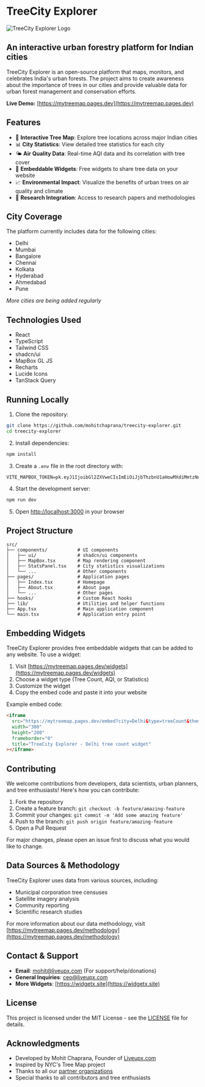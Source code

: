 
# TreeCity Explorer

![TreeCity Explorer Logo](https://placehold.co/600x400/forest/white?text=TreeCity+Explorer)

## An interactive urban forestry platform for Indian cities

TreeCity Explorer is an open-source platform that maps, monitors, and celebrates India's urban forests. The project aims to create awareness about the importance of trees in our cities and provide valuable data for urban forest management and conservation efforts.

**Live Demo:** [https://mytreemap.pages.dev](https://mytreemap.pages.dev)

## Features

- 🌳 **Interactive Tree Map**: Explore tree locations across major Indian cities
- 📊 **City Statistics**: View detailed tree statistics for each city
- 🌤️ **Air Quality Data**: Real-time AQI data and its correlation with tree cover
- 📱 **Embeddable Widgets**: Free widgets to share tree data on your website
- 📈 **Environmental Impact**: Visualize the benefits of urban trees on air quality and climate
- 📝 **Research Integration**: Access to research papers and methodologies

## City Coverage

The platform currently includes data for the following cities:

- Delhi
- Mumbai
- Bangalore
- Chennai
- Kolkata
- Hyderabad
- Ahmedabad
- Pune

*More cities are being added regularly*

## Technologies Used

- React
- TypeScript
- Tailwind CSS
- shadcn/ui
- MapBox GL JS
- Recharts
- Lucide Icons
- TanStack Query

## Running Locally

1. Clone the repository:

```bash
git clone https://github.com/mohitchaprana/treecity-explorer.git
cd treecity-explorer
```

2. Install dependencies:

```bash
npm install
```

3. Create a `.env` file in the root directory with:

```
VITE_MAPBOX_TOKEN=pk.eyJ1IjoibGl2ZXVweCIsImEiOiJjbThzbnU1aHowMXdiMmtzNnZrbnJ2bG93In0.dq6Z_8Cf7pj19tDqCWp9hQ
```

4. Start the development server:

```bash
npm run dev
```

5. Open [http://localhost:3000](http://localhost:3000) in your browser

## Project Structure

```
src/
├── components/           # UI components
│   ├── ui/               # shadcn/ui components
│   ├── MapBox.tsx        # Map rendering component
│   ├── StatsPanel.tsx    # City statistics visualizations
│   └── ...               # Other components
├── pages/                # Application pages
│   ├── Index.tsx         # Homepage
│   ├── About.tsx         # About page
│   └── ...               # Other pages
├── hooks/                # Custom React hooks
├── lib/                  # Utilities and helper functions
├── App.tsx               # Main application component
└── main.tsx              # Application entry point
```

## Embedding Widgets

TreeCity Explorer provides free embeddable widgets that can be added to any website. To use a widget:

1. Visit [https://mytreemap.pages.dev/widgets](https://mytreemap.pages.dev/widgets)
2. Choose a widget type (Tree Count, AQI, or Statistics)
3. Customize the widget
4. Copy the embed code and paste it into your website

Example embed code:

```html
<iframe 
  src="https://mytreemap.pages.dev/embed?city=Delhi&type=treeCount&theme=light" 
  width="300" 
  height="200" 
  frameborder="0"
  title="TreeCity Explorer - Delhi tree count widget"
></iframe>
```

## Contributing

We welcome contributions from developers, data scientists, urban planners, and tree enthusiasts! Here's how you can contribute:

1. Fork the repository
2. Create a feature branch: `git checkout -b feature/amazing-feature`
3. Commit your changes: `git commit -m 'Add some amazing feature'`
4. Push to the branch: `git push origin feature/amazing-feature`
5. Open a Pull Request

For major changes, please open an issue first to discuss what you would like to change.

## Data Sources & Methodology

TreeCity Explorer uses data from various sources, including:

- Municipal corporation tree censuses
- Satellite imagery analysis
- Community reporting
- Scientific research studies

For more information about our data methodology, visit [https://mytreemap.pages.dev/methodology](https://mytreemap.pages.dev/methodology)

## Contact & Support

- **Email**: mohit@liveupx.com (For support/help/donations)
- **General Inquiries**: ceo@liveupx.com
- **More Widgets**: [https://widgetx.site](https://widgetx.site)

## License

This project is licensed under the MIT License - see the [LICENSE](LICENSE) file for details.

## Acknowledgments

- Developed by Mohit Chaprana, Founder of [Liveupx.com](https://liveupx.com)
- Inspired by NYC's Tree Map project
- Thanks to all our [partner organizations](https://mytreemap.pages.dev/partners)
- Special thanks to all contributors and tree enthusiasts
